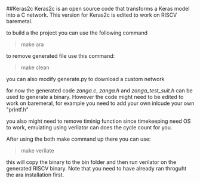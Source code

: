 ##Keras2c
Keras2c is an open source code that transforms a Keras model into a C network. This version for Keras2c is edited to work on RISCV baremetal.

to build a the project you can use the following command
>make ara

to remove generated file use this command:

>make clean

you can also modify generate.py to download a custom network

for now the generated code *zanga.c*, *zanga.h* and *zanga_test_suit.h* can be used to generate a binary. However the code might need to be edited to work on baremeral, for example you need to add your own inlcude your own "printf.h"

you also might need to remove timinig function since timekeeping need OS to work, emulating using verilator can does the cycle count for you.

After using the both make command up there you can use:

>make verilate

this will copy the binary to the bin folder and then run verilator on the generated RISCV binary. Note that you need to have already ran throguht the ara installation first.


